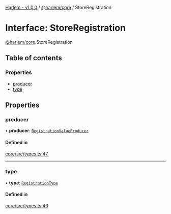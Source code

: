 [Harlem - v1.0.0](../index.md) / [@harlem/core](../modules/harlem_core.md) / StoreRegistration

# Interface: StoreRegistration

[@harlem/core](../modules/harlem_core.md).StoreRegistration

## Table of contents

### Properties

- [producer](harlem_core.StoreRegistration.md#producer)
- [type](harlem_core.StoreRegistration.md#type)

## Properties

### producer

• **producer**: [`RegistrationValueProducer`](../modules/harlem_core.md#registrationvalueproducer)

#### Defined in

[core/src/types.ts:47](https://github.com/andrewcourtice/harlem/blob/ca8d117/core/src/types.ts#L47)

___

### type

• **type**: [`RegistrationType`](../modules/harlem_core.md#registrationtype)

#### Defined in

[core/src/types.ts:46](https://github.com/andrewcourtice/harlem/blob/ca8d117/core/src/types.ts#L46)
